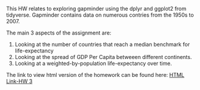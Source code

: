 This HW relates to exploring gapminder using the dplyr and ggplot2 from tidyverse. 
Gapminder contains data on numerous contries from the 1950s to 2007. 

The main 3 aspects of the assignment are: 
1. Looking at the number of countries that reach a median benchmark for life-expectancy
2. Looking at the spread of GDP Per Capita betweeen different continents.
3. Looking at a weighted-by-population life-expectancy over time.

The link to view html version of the homework can be found here:
[HTML Link-HW 3](https://stat545-ubc-hw-2019-20.github.io/stat545-hw-almas2019/HW03/Hw03_dplyr_ggplot2_Part_II.html)
